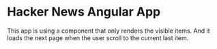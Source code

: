 # Hacker News Angular App

This app is using a component that only renders the visible items. And it loads the next page when the user scroll to the current last item.

